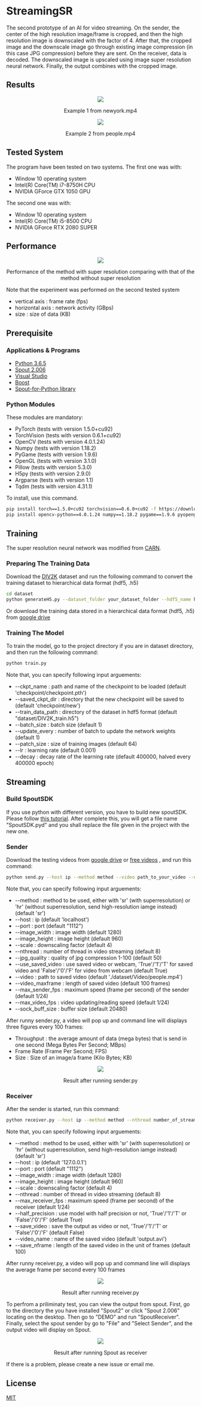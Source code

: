 # StreamingSR

The second prototype of an AI for video streaming. On the sender, the center of the high resolution image/frame is cropped, and then the high resolution image is downscaled with the factor of 4. After that, the cropped image and the downscale image go through existing image compression (in this case JPG compression) before they are sent. On the receiver, data is decoded. The downscaled image is upscaled using image super resolution neural network. Finally, the output combines with the cropped image.


## Results

<div align="center">
<img src="gif/newyork.gif" >
<p>Example 1 from newyork.mp4 </p>
</div>

<div align="center">
<img src="gif/people.gif" >
<p>Example 2 from people.mp4 </p>
</div>

## Tested System

The program have been tested on two systems. The first one was with:
* Window 10 operating system
* Intel(R) Core(TM) i7-8750H CPU
* NVIDIA GForce GTX 1050 GPU

The second one was with:
* Window 10 operating system
* Intel(R) Core(TM) i5-8500 CPU
* NVIDIA GForce RTX 2080 SUPER

## Performance

<div align="center">
<img src="pictures/performance.JPG" >
<p>Performance of the method with super resolution comparing with that of the method without super resolution </p>
</div>

Note that the experiment was performed on the second tested system 
* vertical axis : frame rate (fps)
* horizontal axis : network activity (GBps) 
* size : size of data (KB)

## Prerequisite

### Applications & Programs

* [Python 3.6.5](https://www.python.org/downloads/release/python-365/)
* [Spout 2.006](https://spout.zeal.co/)
* [Visual Studio](https://visualstudio.microsoft.com/downloads/)
* [Boost](https://www.boost.org/)
* [Spout-for-Python library](https://github.com/spiraltechnica/Spout-for-Python)

### Python Modules

These modules are mandatory:


* PyTorch (tests with version 1.5.0+cu92)
* TorchVision (tests with version 0.6.1+cu92)
* OpenCV (tests with version 4.0.1.24)
* Numpy (tests with version 1.18.2)
* PyGame (tests with version 1.9.6)
* OpenGL (tests with version 3.1.0)
* Pillow (tests with version 5.3.0)
* H5py (tests with version 2.9.0)
* Argparse (tests with version 1.1)
* Tqdm (tests with version 4.31.1)


To install, use this command.

```bash
pip install torch==1.5.0+cu92 torchvision==0.6.0+cu92 -f https://download.pytorch.org/whl/torch_stable.html
pip install opencv-python==4.0.1.24 numpy==1.18.2 pygame==1.9.6 pyopengl==3.1.0 pillow==5.3.0 h5py==2.9.0 argparse==1.1 tqdm==4.31.1
```


## Training

The super resolution neural network was modified from [CARN](https://github.com/nmhkahn/CARN-pytorch).

### Preparing The Training Data

Download the [DIV2K](https://data.vision.ee.ethz.ch/cvl/DIV2K/) dataset and run the following command to convert the training dataset to hierarchical data format (hdf5, .h5)

```bash
cd dataset
python generateH5.py --dataset_folder your_dataset_folder --hdf5_name hdf5_name --num_per_group data_amount_per_group
```

Or download the training data stored in a hierarchical data format (hdf5, .h5) from [google drive](https://drive.google.com/file/d/1UwCPo3V6x80sELU9VPk-aiS_Eq3e4CG4/view?usp=sharing)

### Training The Model

To train the model, go to the project directory if you are in dataset directory, and then run the following command:

```bash
python train.py
```
Note that, you can specify following input arguements:
* --ckpt_name : path and name of the checkpoint to be loaded (default 'checkpoint/checkpoint.pth')
* --saved_ckpt_dir : directory that the new checkpoint will be saved to (default 'checkpoint/new')
* --train_data_path : directory of the dataset in hdf5 format (default "dataset/DIV2K_train.h5")
* --batch_size : batch size (default 1)
* --update_every : number of batch to update the network weights (default 1)
* --patch_size : size of training images (default 64)
* --lr : learning rate (default 0.001)
* --decay : decay rate of the learning rate (default 400000, halved every 400000 epoch)


## Streaming

### Build SpoutSDK

If you use python with different version, you have to build new spoutSDK. Please follow [this tutorial](https://rusin.work/vjing/tools/spout-for-python/?fbclid=IwAR2-7DcQUpr4SqxAqM5LkWbYCu3RPgEMsNQ5MuAbW6JwzyHCYtoqrOqoEfQ). After complete this, you will get a file name "SpoutSDK.pyd" and you shall replace the file given in the project with the new one.

### Sender

Download the testing videos from [google drive](https://drive.google.com/drive/folders/1l9kyQgK2v6XYmUR_JJ2SMgLETVyRN-VD?usp=sharing) or [free videos](https://www.pexels.com/videos/) , and run this command:

```bash
python send.py --host ip --method method --video path_to_your_video --nthread number_of_streaming_thread --jpg_quality compression_quality
```

Note that, you can specify following input arguements:
* --method : method to be used, either with 'sr' (with superresolution) or 'hr' (without superresolution, send high-resolution iamge instead) (default 'sr')
* --host : ip (default 'localhost')
* --port : port (default "1112")
* --image_width : image width (default 1280)
* --image_height : image height (default 960)
* --scale : downscaling factor (default 4)
* --nthread : number of thread in video streaming (default 8)
* --jpg_quality : quality of jpg compression 1-100 (default 50)
* --use_saved_video : use saved video or webcam, 'True'/'1'/'T' for saved video and 'False'/'0'/'F' for video from webcam (default True)
* --video : path to saved video (default './dataset/Video/people.mp4')
* --video_maxframe : length of saved video (default 100 frames)
* --max_sender_fps : maximum speed (frame per second) of the sender (default 1/24)
* --max_video_fps : video updating/reading speed (default 1/24)
* --sock_buff_size : buffer size (default 20480)

After runny sender.py, a video will pop up and command line will displays three figures every 100 frames:
* Throughput : the average amount of data (mega bytes) that is send in one second (Mega Bytes Per Second; MBps)
* Frame Rate (Frame Per Second; FPS)
* Size : Size of an image/a frame (Kilo Bytes; KB)

<div align="center">
<img src="pictures/cmd_sender.jpg" >
<p> Result after running sender.py </p>
</div>


### Receiver

After the sender is started, run this command:

```bash
python receiver.py --host ip --method method --nthread number_of_streaming_thread
```

Note that, you can specify following input arguements:
* --method : method to be used, either with 'sr' (with superresolution) or 'hr' (without superresolution, send high-resolution iamge instead) (default 'sr')
* --host : ip (default '127.0.0.1')
* --port : port (default "1112")
* --image_width : image width (default 1280)
* --image_height : image height (default 960)
* --scale : downscaling factor (default 4)
* --nthread : number of thread in video streaming (default 8)
* --max_receiver_fps : maximum speed (frame per second) of the receiver (default 1/24)
* --half_precision : use model with half precision or not, 'True'/'1'/'T' or 'False'/'0'/'F' (default True)
* --save_video : save the output as video or not, 'True'/'1'/'T' or 'False'/'0'/'F' (default False)
* --video_name : name of the saved video (default 'output.avi')
* --save_nframe : length of the saved video in the unit of frames (default 100)

After runny receiver.py, a video will pop up and command line will displays the average frame per second every 100 frames

<div align="center">
<img src="pictures/cmd_receiver.JPG" >
<p> Result after running receiver.py </p>
</div>

To perfrom a priliminaty test, you can view the output from spout. First, go to the directory the you have installed "Spout2" or click "Spout 2.006" locating on the desktop. Then go to "DEMO" and run "SpoutReceiver". Finally, select the spout sender by go to "File" and "Select Sender", and the output video will display on Spout. 

 <div align="center">
<img src="pictures/spout_receiver.JPG" >
<p> Result after running Spout as receiver </p>
</div>

If there is a problem, please create a new issue or email me.

## License
[MIT](https://choosealicense.com/licenses/mit/)